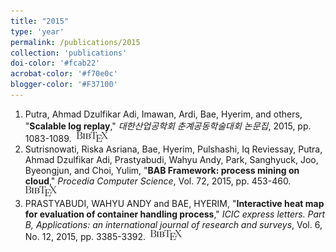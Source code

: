 ```yaml
---
title: "2015"
type: 'year'
permalink: /publications/2015
collection: 'publications'
doi-color: '#fcab22'
acrobat-color: '#f70e0c'
blogger-color: '#F37100'
---
```

1. Putra, Ahmad Dzulfikar Adi, Imawan, Ardi, Bae, Hyerim, and others, "**Scalable log replay**," *대한산업공학회 춘계공동학술대회 논문집*, 2015, pp. 1083-1089. &nbsp;<a href='/publications/bibtex#putra2015scalable' target='_blank' class='btn btn--mcwbibtex'><img src='../images/BibTeX_logo-16px-high.png'/></a>
1. Sutrisnowati, Riska Asriana, Bae, Hyerim, Pulshashi, Iq Reviessay, Putra, Ahmad Dzulfikar Adi, Prastyabudi, Wahyu Andy, Park, Sanghyuck, Joo, Byeongjun, and Choi, Yulim, "**BAB Framework: process mining on cloud**," *Procedia Computer Science*, Vol. 72, 2015, pp. 453-460. &nbsp;<a href='/publications/bibtex#sutrisnowati2015bab' target='_blank' class='btn btn--mcwbibtex'><img src='../images/BibTeX_logo-16px-high.png'/></a>
1. PRASTYABUDI, WAHYU ANDY and BAE, HYERIM, "**Interactive heat map for evaluation of container handling process**," *ICIC express letters. Part B, Applications: an international journal of research and surveys*, Vol. 6, No. 12, 2015, pp. 3385-3392. &nbsp;<a href='/publications/bibtex#prastyabudi2015interactive' target='_blank' class='btn btn--mcwbibtex'><img src='../images/BibTeX_logo-16px-high.png'/></a>
